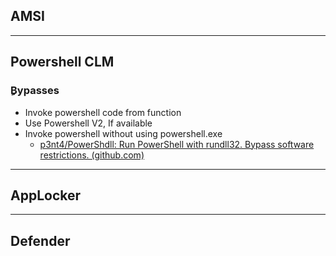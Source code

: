 ## AMSI


***

## Powershell CLM
### ِBypasses
- Invoke powershell code from function
- Use Powershell V2, If available
- Invoke powershell without using powershell.exe
	- [p3nt4/PowerShdll: Run PowerShell with rundll32. Bypass software restrictions. (github.com)](https://github.com/p3nt4/PowerShdll)

***


## AppLocker

***


## Defender